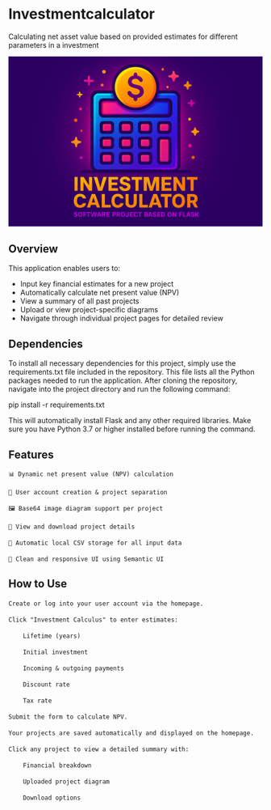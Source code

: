 # Investmentcalculator
Calculating net asset value based on provided estimates for different parameters in a investment

![Investment Calculator Logo](static/investment_calculator.png)


## Overview

This application enables users to:

- Input key financial estimates for a new project
- Automatically calculate net present value (NPV)
- View a summary of all past projects
- Upload or view project-specific diagrams
- Navigate through individual project pages for detailed review

## Dependencies

To install all necessary dependencies for this project, simply use the requirements.txt file included in the repository. This file lists all the Python packages needed to run the application. After cloning the repository, navigate into the project directory and run the following command:

pip install -r requirements.txt

This will automatically install Flask and any other required libraries. Make sure you have Python 3.7 or higher installed before running the command.

## Features

    📊 Dynamic net present value (NPV) calculation

    🔐 User account creation & project separation

    🖼️ Base64 image diagram support per project

    📂 View and download project details

    💾 Automatic local CSV storage for all input data

    🎯 Clean and responsive UI using Semantic UI

## How to Use

    Create or log into your user account via the homepage.

    Click "Investment Calculus" to enter estimates:

        Lifetime (years)

        Initial investment

        Incoming & outgoing payments

        Discount rate

        Tax rate

    Submit the form to calculate NPV.

    Your projects are saved automatically and displayed on the homepage.

    Click any project to view a detailed summary with:

        Financial breakdown

        Uploaded project diagram

        Download options